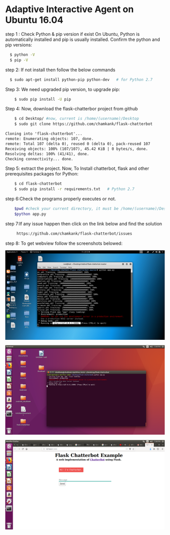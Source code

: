 # Adaptive Interactive Agent on Ubuntu 16.04
step 1 : Check Python & pip version if exist 
On Ubuntu, Python is automatically installed and pip is usually installed. Confirm the python and pip versions:

```sh
  $ python -V  
  $ pip -V     
```

step 2: If not install then follow the below commands

```sh
  $ sudo apt-get install python-pip python-dev   # for Python 2.7
```

Step 3: We need upgraded pip version, to upgrade pip:

```sh
    $ sudo pip install -U pip
```

Step 4: Now, download the flask-chatterbor project from github

```sh
    $ cd Desktop/ #now, current is /home/(username)/Desktop
    $ sudo git clone https://github.com/chamkank/flask-chatterbot

```
	Cloning into 'flask-chatterbot'...
	remote: Enumerating objects: 107, done.
	remote: Total 107 (delta 0), reused 0 (delta 0), pack-reused 107
	Receiving objects: 100% (107/107), 45.42 KiB | 0 bytes/s, done.
	Resolving deltas: 100% (41/41), done.
	Checking connectivity... done.


Step 5: extract the project. Now, To Install chatterbot, flask and other prerequisites packages for Python: 

```sh
    $ cd flask-chatterbot      
    $ sudo pip install -r requirements.txt   # Python 2.7
```

step 6:Check the programs properly executes or not. 

```sh
    $pwd #check your current directory, it must be /home/(username)/Desktop 
    $python app.py
```

step 7:If any issue happen then click on the link below and find the solution 

```sh
     https://github.com/chamkank/flask-chatterbot/issues
```

step 8: To get webview follow the screenshots belowed:

![first](1.png "first")

![first](2.png "first")

![first](3.png "first")  

